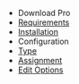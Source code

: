 - Download Pro
- [Requirements](DownloadPro/requirements.md)
- [Installation](DownloadPro/installation.md)
- Configuration
 - [Type](DownloadPro/configuration_type.md)
 - [Assignment](DownloadPro/configuration_assignment.md)
- [Edit Options](DownloadPro/edit_options.md)